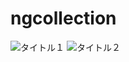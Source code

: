 # ngcollection

![タイトル１](https://raw.github.com/wiki/n-oshiro/ngcollection/okw2018080501-ng)
![タイトル２](https://raw.github.com/wiki/n-oshiro/ngcollection/okw2018080501-ok)

